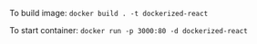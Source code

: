 To build image: `docker build . -t dockerized-react`

To start container: `docker run -p 3000:80 -d dockerized-react`
